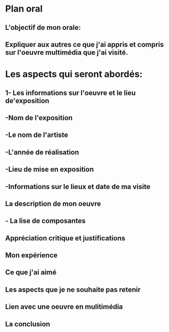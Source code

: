 # Plan oral

## L'objectif de mon orale:

##  Expliquer aux autres ce que j'ai appris et compris sur l'oeuvre multimédia que j'ai visité.

# Les aspects qui seront abordés: 

## 1- Les informations sur l'oeuvre et le lieu de'exposition

## -Nom de l'exposition

## -Le nom de l'artiste

## -L'année de réalisation

## -Lieu de mise en exposition

## -Informations sur le lieux et date de ma visite

## La description de mon oeuvre

## - La lise de composantes

## Appréciation critique et justifications

## Mon expérience

## Ce que j'ai aimé
 
## Les aspects que je ne souhaite pas retenir
 
## Lien avec une oeuvre en mulitimédia
 
## La conclusion
